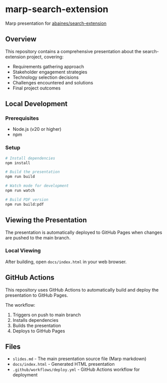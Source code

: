 # marp-search-extension

Marp presentation for [abaines/search-extension](https://github.com/abaines/search-extension)

## Overview

This repository contains a comprehensive presentation about the search-extension project, covering:
- Requirements gathering approach
- Stakeholder engagement strategies
- Technology selection decisions
- Challenges encountered and solutions
- Final project outcomes

## Local Development

### Prerequisites
- Node.js (v20 or higher)
- npm

### Setup

```bash
# Install dependencies
npm install

# Build the presentation
npm run build

# Watch mode for development
npm run watch

# Build PDF version
npm run build:pdf
```

## Viewing the Presentation

The presentation is automatically deployed to GitHub Pages when changes are pushed to the main branch.

### Local Viewing
After building, open `docs/index.html` in your web browser.

## GitHub Actions

This repository uses GitHub Actions to automatically build and deploy the presentation to GitHub Pages.

The workflow:
1. Triggers on push to main branch
2. Installs dependencies
3. Builds the presentation
4. Deploys to GitHub Pages

## Files

- `slides.md` - The main presentation source file (Marp markdown)
- `docs/index.html` - Generated HTML presentation
- `.github/workflows/deploy.yml` - GitHub Actions workflow for deployment

